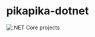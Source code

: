 # pikapika-dotnet

![.NET Core projects](https://github.com/bvillanueva-mdsol/pikapika-dotnet/workflows/.NET%20Core%20projects/badge.svg?branch=develop)
